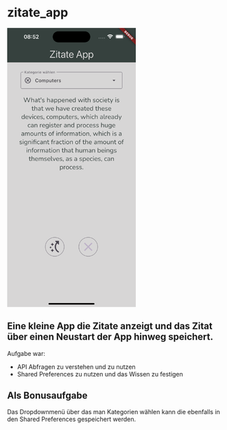 # zitate_app

<img src="screenshots/screenshot_app.png" width="300" />

## Eine kleine App die Zitate anzeigt und das Zitat über einen Neustart der App hinweg speichert.

Aufgabe war:

 - API Abfragen zu verstehen und zu nutzen
 - Shared Preferences zu nutzen und das Wissen zu festigen
 

 ## Als Bonusaufgabe

 Das Dropdownmenü über das man Kategorien wählen kann die ebenfalls in den Shared Preferences gespeichert werden.